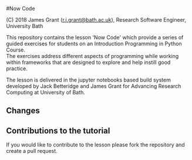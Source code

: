 #Now Code 

(C) 2018 James Grant (r.j.grant@bath.ac.uk), Research Software Engineer, University Bath

This repository contains the lesson 'Now Code' which provide a series of guided exercises for students on an Introduction Programming in Python Course.  
The exercises address different aspects of programming while working within frameworks that are designed to explore and help instill good practice.

The lesson is delivered in the jupyter notebooks based build system developed by Jack Betteridge and James Grant for Advancing Research Computing at University of Bath.

## Changes



## Contributions to the tutorial

If you would like to contribute to the lesson please fork the repository and create a pull request.
